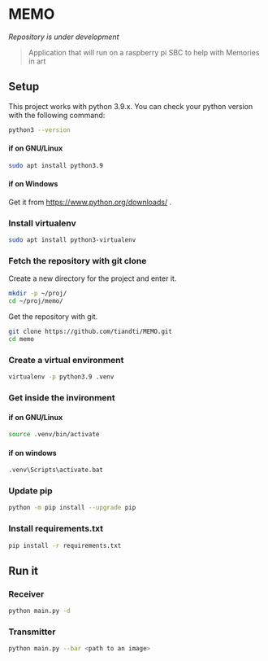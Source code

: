 # MEMO

*Repository is under development*

> Application that will run on a raspberry pi SBC to help with Memories in art


## Setup

This project works with python 3.9.x.
You can check your python version with the following command:

```sh
python3 --version
```

#### if on GNU/Linux

```sh
sudo apt install python3.9
```

#### if on Windows

Get it from https://www.python.org/downloads/ .


### Install virtualenv

```sh
sudo apt install python3-virtualenv
```

### Fetch the repository with git clone

Create a new directory for the project and enter it.

```sh
mkdir -p ~/proj/
cd ~/proj/memo/
```

Get the repository with git.

```sh
git clone https://github.com/tiandti/MEMO.git
cd memo
```

### Create a virtual environment

```sh
virtualenv -p python3.9 .venv
```

### Get inside the invironment

#### if on GNU/Linux
```sh
source .venv/bin/activate
```

#### if on windows
```sh
.venv\Scripts\activate.bat
```

### Update pip
```sh
python -m pip install --upgrade pip
```

### Install requirements.txt
```sh
pip install -r requirements.txt
```

## Run it

### Receiver

```sh
python main.py -d
```

### Transmitter

```sh
python main.py --bar <path to an image>
```
